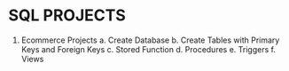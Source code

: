 # SQL PROJECTS

1. Ecommerce Projects
a. Create Database 
b. Create Tables with Primary Keys and Foreign Keys
c. Stored Function
d. Procedures
e. Triggers
f. Views
